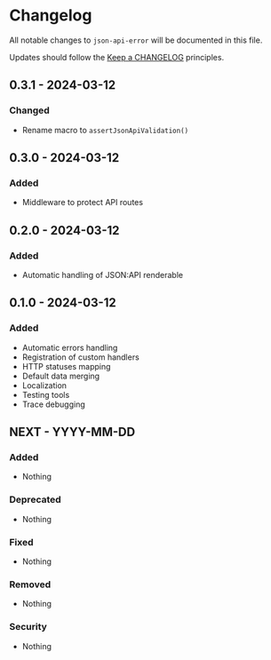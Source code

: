 # Changelog

All notable changes to `json-api-error` will be documented in this file.

Updates should follow the [Keep a CHANGELOG](https://keepachangelog.com/) principles.

## 0.3.1 - 2024-03-12

### Changed
- Rename macro to `assertJsonApiValidation()`


## 0.3.0 - 2024-03-12

### Added
- Middleware to protect API routes


## 0.2.0 - 2024-03-12

### Added
- Automatic handling of JSON:API renderable


## 0.1.0 - 2024-03-12

### Added
- Automatic errors handling
- Registration of custom handlers
- HTTP statuses mapping
- Default data merging
- Localization
- Testing tools
- Trace debugging


## NEXT - YYYY-MM-DD

### Added
- Nothing

### Deprecated
- Nothing

### Fixed
- Nothing

### Removed
- Nothing

### Security
- Nothing
